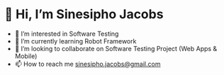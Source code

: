 # 👋 Hi, I’m Sinesipho Jacobs

- 👀 I’m interested in Software Testing
- 🌱 I’m currently learning Robot Framework
- 💞️ I’m looking to collaborate on Software Testing Project (Web Apps & Mobile)
- 📫 How to reach me sinesipho.jacobs@gmail.com

<!--
**sinesipho-jacobs/sinesipho-jacobs** is a ✨ _special_ ✨ repository because its `README.md` (this file) appears on your GitHub profile.

Here are some ideas to get you started:

- 🔭 I’m currently working on ...
- 🌱 I’m currently learning ...
- 👯 I’m looking to collaborate on ...
- 🤔 I’m looking for help with ...
- 💬 Ask me about ...
- 📫 How to reach me: ...
- 😄 Pronouns: ...
- ⚡ Fun fact: ...
-->
